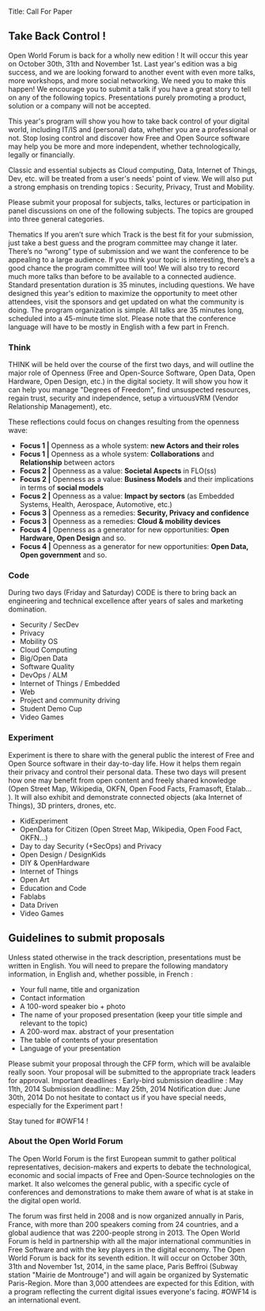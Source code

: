 Title: Call For Paper

## Take Back Control !

Open World Forum is back for a wholly new edition ! It will occur this year on October 30th, 31th and November 1st. Last year's edition was a big success, and we are looking forward to another event with even more talks, more workshops, and more social networking. We need you to make this happen! We encourage you to submit a talk if you have a great story to tell on any of the following topics. 
Presentations purely promoting a product, solution or a company will not be accepted.

This year's program will show you how to take back control of your digital world, including IT/IS and (personal) data, whether you are a professional or not.  Stop losing control and discover how Free and Open Source software may help you be more and more independent, whether technologically, legally or financially.

Classic and essential subjects as Cloud computing, Data, Internet of Things, Dev, etc. will be treated from a user's needs' point of view. We will also put a strong emphasis on trending topics : Security, Privacy, Trust and Mobility.

Please submit your proposal for subjects, talks, lectures or participation in panel discussions on one of the following subjects. The topics are grouped into three general categories.

Thematics
If you aren’t sure which Track is the best fit for your submission, just take a best guess and the program committee may change it later. There’s no “wrong” type of submission and we want the conference to be appealing to a large audience. If you think your topic is interesting, there’s a good chance the program committee will too! We will also try to record much more talks than before to be available to a connected audience. Standard presentation duration is 35 minutes, including questions. We have designed this year's edition to maximize the opportunity to meet other attendees, visit the sponsors and get updated on what the community is doing. The program organization is simple. All talks are 35 minutes long, scheduled into a 45-minute time slot. Please note that the conference language will have to be mostly in English with a few part in French.

### Think

THINK will be held over the course of the first two days, and will outline the major role of Openness (Free and Open-Source Software, Open Data, Open Hardware, Open Design, etc.) in the digital society. It will show you how it can help you manage "Degrees of Freedom", find unsuspected resources, regain trust, security and independence, setup a virtuousVRM (Vendor Relationship Management), etc.

These reflections could focus on changes resulting from the openness wave:
* **Focus 1 |** Openness as a whole system: **new Actors and their roles**
* **Focus 1 |** Openness as a whole system: **Collaborations** and **Relationship** between actors
* **Focus 2 |** Openness as a value: **Societal Aspects** in FLO(ss)
* **Focus 2 |** Openness as a value: **Business Models** and their implications in terms of **social models**
* **Focus 2 |** Openness as a value: **Impact by sectors** (as Embedded Systems, Health, Aerospace, Automotive, etc.)
* **Focus 3 |** Openness as a remedies: **Security, Privacy and confidence**
* **Focus 3 |** Openness as a remedies: **Cloud & mobility devices**
* **Focus 4 |** Openness as a generator for new opportunities: **Open Hardware, Open Design** and so.
* **Focus 4 |** Openness as a generator for new opportunities: **Open Data, Open government** and so.

### Code
During two days (Friday and Saturday) CODE is there to bring back an engineering and technical excellence after years of sales and marketing domination.

* Security / SecDev
* Privacy
* Mobility OS
* Cloud Computing
* Big/Open Data
* Software Quality
* DevOps / ALM
* Internet of Things / Embedded
* Web
* Project and community driving
* Student Demo Cup
* Video Games

### Experiment
Experiment is there to share with the general public the interest of Free and Open Source software in their day-to-day life. How it helps them regain their privacy and control their personal data. These two days will present how one may benefit from open content and freely shared knowledge (Open Street Map, Wikipedia, OKFN, Open Food Facts, Framasoft, Etalab… ). It will also exhibit and demonstrate connected objects (aka Internet of Things), 3D printers, drones, etc.

* KidExperiment
* OpenData for Citizen (Open Street Map, Wikipedia, Open Food Fact, OKFN...)
* Day to day Security (+SecOps) and Privacy
* Open Design / DesignKids
* DIY & OpenHardware
* Internet of Things
* Open Art
* Education and Code
* Fablabs
* Data Driven
* Video Games
 

## Guidelines to submit proposals
Unless stated otherwise in the track description, presentations must be written in English. You will need to prepare the following mandatory information, in English and, whether possible, in French :
* Your full name, title and organization
* Contact information
* A 100-word speaker bio + photo
* The name of your proposed presentation (keep your title simple and relevant to the topic)
* A 200-word max. abstract of your presentation
* The table of contents of your presentation
* Language of your presentation

Please submit your proposal through the CFP form, which will be avalaible really soon. 
Your proposal will be submitted to the appropriate track leaders for approval.
Important deadlines :
Early-bird submission deadline : May 11th, 2014
Submission deadline:: May 25th, 2014
Notification due: June 30th, 2014
Do not hesitate to contact us if you have special needs, especially for the Experiment part !

Stay tuned for #OWF14 !

### About the Open World Forum
The Open World Forum is the first European summit to gather political  representatives, decision-makers and experts to debate the technological, economic and social impacts of Free and Open-Source technologies on the market. It also welcomes the general public, with a specific cycle of conferences and demonstrations to make them aware of what is at stake in the digital open world.

The forum was first held in 2008 and is now organized annually in Paris, France, with more than 200 speakers coming from 24 countries, and a global audience that was 2200-people strong in 2013. The Open World Forum is held in partnership with all the major international communities in Free Software and with the key players in the digital economy. The Open World Forum is back for its seventh edition.  It will occur on October 30th, 31th and November 1st, 2014, in the same place, Paris Beffroi (Subway station "Mairie de Montrouge") and will again be organized by Systematic Paris-Region. More than 3,000 attendees are expected for this Edition, with a program reflecting the current digital issues everyone's facing. #OWF14 is an international event.
